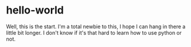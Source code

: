 # hello-world
Well, this is the start.
I'm a total newbie to this, I hope I can hang in there a little bit longer. I don't know if it's that hard to learn how to use python or not.
